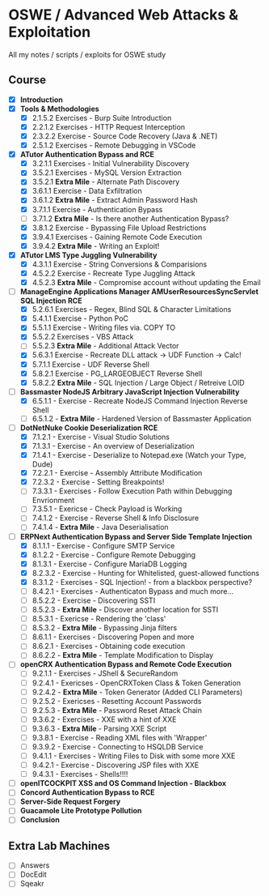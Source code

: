 # OSWE / Advanced Web Attacks & Exploitation
All my notes / scripts / exploits for OSWE study

## Course
* [x] **Introduction**
* [x] **Tools & Methodologies**
  * [x] 2.1.5.2 Exercises - Burp Suite Introduction
  * [x] 2.2.1.2 Exercises - HTTP Request Interception
  * [x] 2.3.2.2 Exercise - Source Code Recovery (Java & .NET)
  * [x] 2.5.1.2 Exercises - Remote Debugging in VSCode
* [x] **ATutor Authentication Bypass and RCE**
  * [x] 3.2.1.1 Exercises - Initial Vulnerability Discovery
  * [x] 3.5.2.1 Exercises - MySQL Version Extraction
  * [x] 3.5.2.1 **Extra Mile** - Alternate Path Discovery
  * [x] 3.6.1.1 Exercise - Data Exfiltration
  * [x] 3.6.1.2 **Extra Mile** - Extract Admin Password Hash
  * [x] 3.7.1.1 Exercise - Authentication Bypass
  * [ ] 3.7.1.2 **Extra Mile** - Is there another Authentication Bypass?
  * [x] 3.8.1.2 Exercise - Bypassing File Upload Restrictions
  * [x] 3.9.4.1 Exercises - Gaining Remote Code Execution
  * [x] 3.9.4.2 **Extra Mile** - Writing an Exploit!
* [x] **ATutor LMS Type Juggling Vulnerability**
  * [x] 4.3.1.1 Exercise - String Conversions & Comparisions
  * [x] 4.5.2.2 Exercise - Recreate Type Juggling Attack
  * [x] 4.5.2.3 **Extra Mile** - Compromise account without updating the Email
* [ ] **ManageEngine Applications Manager AMUserResourcesSyncServlet SQL Injection RCE**
  * [x] 5.2.6.1 Exercises - Regex, Blind SQL & Character Limitations
  * [x] 5.4.1.1 Exercise - Python PoC
  * [x] 5.5.1.1 Exercise - Writing files via. COPY TO
  * [x] 5.5.2.2 Exercises - VBS Attack
  * [ ] 5.5.2.3 **Extra Mile** - Additional Attack Vector
  * [x] 5.6.3.1 Exercise - Recreate DLL attack -> UDF Function -> Calc!
  * [x] 5.7.1.1 Exercise - UDF Reverse Shell
  * [x] 5.8.2.1 Exercise - PG_LARGEOBJECT Reverse Shell
  * [x] 5.8.2.2 **Extra Mile** - SQL Injection / Large Object / Retreive LOID
* [ ] **Bassmaster NodeJS Arbitrary JavaScript Injection Vulnerability**
  * [x] 6.5.1.1 - Exercise - Recreate NodeJS Command Injection Reverse Shell
  * [ ] 6.5.1.2 - **Extra Mile** - Hardened Version of Bassmaster Application
* [ ] **DotNetNuke Cookie Deserialization RCE**
  * [x] 7.1.2.1 - Exercise - Visual Studio Solutions
  * [x] 7.1.3.1 - Exercise - An overview of Deserialization
  * [x] 7.1.4.1 - Exercise - Deserialize to Notepad.exe (Watch your Type, Dude)
  * [x] 7.2.2.1 - Exercise - Assembly Attribute Modification
  * [x] 7.2.3.2 - Exercise - Setting Breakpoints!
  * [ ] 7.3.3.1 - Exercises - Follow Execution Path within Debugging Envrionment
  * [ ] 7.3.5.1 - Exericse - Check Payload is Working
  * [ ] 7.4.1.2 - Exercise - Reverse Shell & Info Disclosure
  * [ ] 7.4.1.4 - **Extra Mile** - Java Deserialisation
* [ ] **ERPNext Authentication Bypass and Server Side Template Injection**
  * [x] 8.1.1.1 - Exercise - Configure SMTP Service
  * [x] 8.1.2.2 - Exercise - Configure Remote Debugging
  * [x] 8.1.3.1 - Exercise - Configure MariaDB Logging
  * [x] 8.2.3.2 - Exercise - Hunting for Whitelisted, guest-allowed functions
  * [x] 8.3.1.2 - Exercises - SQL Injection! - from a blackbox perspective?
  * [ ] 8.4.2.1 - Exercises - Authenticaton Bypass and much more...
  * [ ] 8.5.2.2 - Exercise - Discovering SSTI
  * [ ] 8.5.2.3 - **Extra Mile** - Discover another location for SSTI
  * [ ] 8.5.3.1 - Exericse - Rendering the 'class'
  * [ ] 8.5.3.2 - **Extra Mile** - Bypassing Jinja filters
  * [ ] 8.6.1.1 - Exercises - Discovering Popen and more
  * [ ] 8.6.2.1 - Exercises - Obtaining code execution
  * [ ] 8.6.2.2 - **Extra Mile** - Template Modification to Display
* [ ] **openCRX Authentication Bypass and Remote Code Execution**
  * [ ] 9.2.1.1 - Exercises - JShell & SecureRandom
  * [ ] 9.2.4.1 - Exericses - OpenCRXToken Class & Token Generation
  * [ ] 9.2.4.2 - **Extra Mile** - Token Generator (Added CLI Parameters)
  * [ ] 9.2.5.2 - Exericses - Resetting Account Passwords
  * [ ] 9.2.5.3 - **Extra Mile** - Password Reset Attack Chain
  * [ ] 9.3.6.2 - Exercises - XXE with a hint of XXE
  * [ ] 9.3.6.3 - **Extra Mile** - Parsing XXE Script
  * [ ] 9.3.8.1 - Exercise - Reading XML files with 'Wrapper'
  * [ ] 9.3.9.2 - Exercise - Connecting to HSQLDB Service
  * [ ] 9.4.1.1 - Exercises - Writing Files to Disk with some more XXE
  * [ ] 9.4.2.1 - Exercise - Discovering JSP files with XXE
  * [ ] 9.4.3.1 - Exercises - Shells!!!!
* [ ] **openITCOCKPIT XSS and OS Command Injection - Blackbox**
* [ ] **Concord Authentication Bypass to RCE**
* [ ] **Server-Side Request Forgery**
* [ ] **Guacamole Lite Prototype Pollution**
* [ ] **Conclusion**

## Extra Lab Machines
* [ ] Answers
* [ ] DocEdit
* [ ] Sqeakr 
